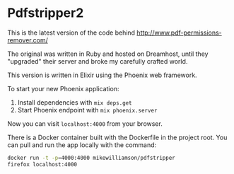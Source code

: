 # Pdfstripper2

This is the latest version of the code behind
http://www.pdf-permissions-remover.com/

The original was written in Ruby and hosted on Dreamhost, until they
"upgraded" their server and broke my carefully crafted world.

This version is written in Elixir using the Phoenix web framework.

To start your new Phoenix application:

1. Install dependencies with `mix deps.get`
2. Start Phoenix endpoint with `mix phoenix.server`

Now you can visit `localhost:4000` from your browser.

There is a Docker container built with the Dockerfile in the project
root. You can pull and run the app locally with the command:

```sh
docker run -t -p=4000:4000 mikewilliamson/pdfstripper
firefox localhost:4000
```
